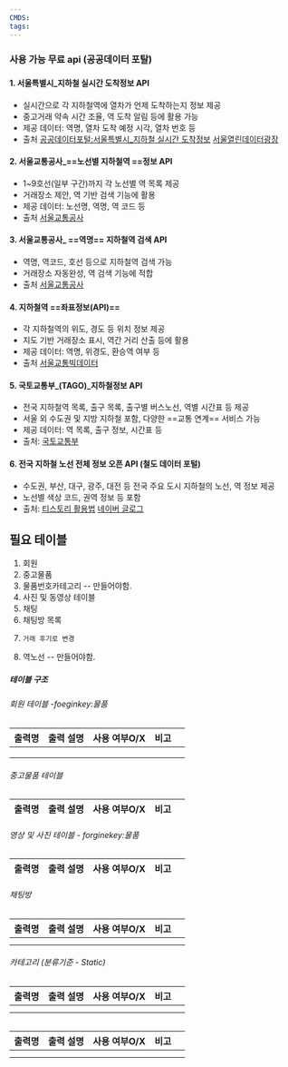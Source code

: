 ```yaml
---
CMDS: 
tags:
---
```

### 사용 가능 무료 api (공공데이터 포탈)

#### **1. 서울특별시_지하철 실시간 도착정보 API**
- 실시간으로 각 지하철역에 열차가 언제 도착하는지 정보 제공
- 중고거래 약속 시간 조율, 역 도착 알림 등에 활용 가능
- 제공 데이터: 역명, 열차 도착 예정 시각, 열차 번호 등
- 출처 
  [공공데이터포털:서울특별시_지하철 실시간 도착정보](https://www.data.go.kr/data/15058052/openapi.do)
  [서울열린데이터광장](https://data.seoul.go.kr/dataList/OA-12764/F/1/datasetView.do)

#### **2. 서울교통공사_==노선별 지하철역 ==정보 API**
- 1~9호선(일부 구간)까지 각 노선별 역 목록 제공
- 거래장소 제안, 역 기반 검색 기능에 활용
- 제공 데이터: 노선명, 역명, 역 코드 등
- 출처 
  [서울교통공사](https://www.data.go.kr/data/15058404/openapi.do)

#### **3. 서울교통공사_ ==역명== 지하철역 검색 API**
- 역명, 역코드, 호선 등으로 지하철역 검색 가능
- 거래장소 자동완성, 역 검색 기능에 적합
- 출처
  [서울교통공사](https://www.data.go.kr/data/15057719/openapi.do)

#### **4. 지하철역 ==좌표정보(API)**==
- 각 지하철역의 위도, 경도 등 위치 정보 제공
- 지도 기반 거래장소 표시, 역간 거리 산출 등에 활용
- 제공 데이터: 역명, 위경도, 환승역 여부 등
- 출처
  [서울교통빅데이터](https://t-data.seoul.go.kr/category/dataviewopenapi.do?data_id=1036)

#### **5. 국토교통부_(TAGO)_지하철정보 API**
- 전국 지하철역 목록, 출구 목록, 출구별 버스노선, 역별 시간표 등 제공
- 서울 외 수도권 및 지방 지하철 포함, 다양한 ==교통 연계== 서비스 가능
- 제공 데이터: 역 목록, 출구 정보, 시간표 등
- 출처: 
  [국토교통부](https://www.data.go.kr/data/15098554/openapi.do)

#### **6. 전국 지하철 노선 전체 정보 오픈 API (철도 데이터 포털)**
- 수도권, 부산, 대구, 광주, 대전 등 전국 주요 도시 지하철의 노선, 역 정보 제공
- 노선별 색상 코드, 권역 정보 등 포함
- 출처:
  [티스토리 활용법](https://chuun92.tistory.com/63)
  [네이버 글로그](https://blog.naver.com/yug311861/221965786543)



## 필요 테이블
1. 회원
2. 중고물품
3. 물품번호카테고리   -- 만들어야함. 
4. 사진 및 동영상 테이블
5. 채팅
6. 채팅방 목록
7. ~~~댓글테이블(정보성) -foeginkey: 물품테이블~~~
   거래 후기로 변경
8. 역노선  -- 만들어야함.  
##### 테이블 구조

###### 회원 테이블 -foeginkey:물품

| 출력명 | 출력 설명 | 사용 여부O/X | 비고  |     |
| --- | ----- | -------- | --- | --- |
|     |       |          |     |     |
|     |       |          |     |     |
|     |       |          |     |     |
###### 중고물품 테이블

| 출력명 | 출력 설명 | 사용 여부O/X | 비고  |     |
| --- | ----- | -------- | --- | --- |

###### 영상 및 사진 테이블 - forginekey:물품 

| 출력명 | 출력 설명 | 사용 여부O/X | 비고  |     |
| --- | ----- | -------- | --- | --- |
###### 채팅방 

| 출력명 | 출력 설명 | 사용 여부O/X | 비고  |     |
| --- | ----- | -------- | --- | --- |
|     |       |          |     |     |
|     |       |          |     |     |

###### 카테고리 (분류기준 - Static)

| 출력명 | 출력 설명 | 사용 여부O/X | 비고  |     |
| --- | ----- | -------- | --- | --- |
|     |       |          |     |     |
|     |       |          |     |     |

###### 

| 출력명 | 출력 설명 | 사용 여부O/X | 비고  |     |
| --- | ----- | -------- | --- | --- |
|     |       |          |     |     |
|     |       |          |     |     |

